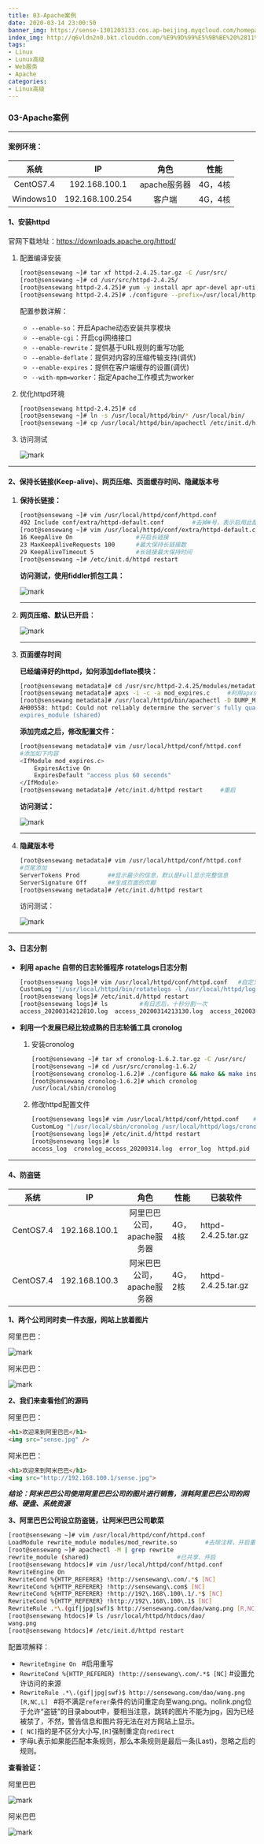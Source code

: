 ```yaml
---
title: 03-Apache案例
date: 2020-03-14 23:00:50
banner_img: https://sense-1301203133.cos.ap-beijing.myqcloud.com/homepahe/Linux%E9%AB%98%E7%BA%A7-%E8%83%8C%E6%99%AF.jpg
index_img: http://q6vldn2n0.bkt.clouddn.com/%E9%9D%99%E5%9B%BE%20%2811%29.jpg
tags:
- Linux
- Lunux高级
- Web服务
- Apache
categories:
- Linux高级
---
```


### 03-Apache案例

-----



#### 案例环境：

|   系统    |       IP        |     角色     | 性能    |
| :-------: | :-------------: | :----------: | ------- |
| CentOS7.4 |  192.168.100.1  | apache服务器 | 4G，4核 |
| Windows10 | 192.168.100.254 |    客户端    | 4G，4核 |



#### 1、安装httpd

官网下载地址：https://downloads.apache.org/httpd/

1. 配置编译安装

   ```bash
   [root@sensewang ~]# tar xf httpd-2.4.25.tar.gz -C /usr/src/
   [root@sensewang ~]# cd /usr/src/httpd-2.4.25/
   [root@sensewang httpd-2.4.25]# yum -y install apr apr-devel apr-util apr-util-devel pcre-devel zlib-devel
   [root@sensewang httpd-2.4.25]# ./configure --prefix=/usr/local/httpd --enable-cgi --enable-rewrite --enable-so  --enable-deflate --enable-expires && make && make install
   ```

   配置参数详解：

   * `--enable-so`：开启Apache动态安装共享模块
   * `--enable-cgi`：开启cgi网络接口
   * `--enable-rewrite`：提供基于URL规则的重写功能
   * `--enable-deflate`：提供对内容的压缩传输支持(调优)
   * `--enable-expires`：提供在客户端缓存的设置(调优)
   * `--with-mpm=worker`：指定Apache工作模式为worker

2. 优化httpd环境

   ```bash
   [root@sensewang httpd-2.4.25]# cd
   [root@sensewang ~]# ln -s /usr/local/httpd/bin/* /usr/local/bin/ 
   [root@sensewang ~]# cp /usr/local/httpd/bin/apachectl /etc/init.d/httpd
   ```

3. 访问测试

   ![mark](http://q6wn0ji8x.bkt.clouddn.com/Linux高级/20200314/m7ItwDAnvc3T.png?imageslim)

-----



#### 2、保持长链接(Keep-alive)、网页压缩、页面缓存时间、隐藏版本号

1. **保持长链接：**

   ```bash
   [root@sensewang ~]# vim /usr/local/httpd/conf/httpd.conf 
   492 Include conf/extra/httpd-default.conf		#去掉#号，表示启用此配置文件
   [root@sensewang ~]# vim /usr/local/httpd/conf/extra/httpd-default.conf 		#修改如下
   16 KeepAlive On					#开启长链接
   23 MaxKeepAliveRequests 100		#最大保持长链接数
   29 KeepAliveTimeout 5			#长链接最大保持时间
   [root@sensewang ~]# /etc/init.d/httpd restart
   ```

   **访问测试，使用fiddler抓包工具：**

   ![mark](http://q6wn0ji8x.bkt.clouddn.com/Linux高级/20200314/gNxgLSg7WoqH.png?imageslim)

   -----

   

2. **网页压缩、默认已开启：**

   ![mark](http://q6wn0ji8x.bkt.clouddn.com/Linux高级/20200314/gLNaqYK95W6x.png?imageslim)

   -----

   

3. **页面缓存时间**

   **已经编译好的httpd，如何添加deflate模块：**

   ```bash
   [root@sensewang metadata]# cd /usr/src/httpd-2.4.25/modules/metadata/	#先进入mod_deflate.c文件所在目录
   [root@sensewang metadata]# apxs -i -c -a mod_expires.c     #利用apxs文件编译目标模块
   [root@sensewang metadata]# /usr/local/httpd/bin/apachectl -D DUMP_MODULES |grep expires					#重启httpd并验证模块是否添加
   AH00558: httpd: Could not reliably determine the server's fully qualified domain name, using sensewang.com. Set the 'ServerName' directive globally to suppress this message
   expires_module (shared)
   ```

   **添加完成之后，修改配置文件：**

   ```bash
   [root@sensewang metadata]# vim /usr/local/httpd/conf/httpd.conf
   #添加如下内容
   <IfModule mod_expires.c>
       ExpiresActive On
       ExpiresDefault "access plus 60 seconds"
   </IfModule>
   [root@sensewang metadata]# /etc/init.d/httpd restart		#重启
   ```

   **访问测试：**

   ![mark](http://q6wn0ji8x.bkt.clouddn.com/Linux高级/20200314/MpWGXUPfE6ly.png?imageslim)

   -----

   

4. **隐藏版本号**

   ```bash
   [root@sensewang metadata]# vim /usr/local/httpd/conf/httpd.conf
   #页尾添加
   ServerTokens Prod		##显示最少的信息，默认是Full显示完整信息
   ServerSignature Off		##生成页面的页脚
   [root@sensewang metadata]# /etc/init.d/httpd restart
   ```

   访问测试：

   ![mark](http://q6wn0ji8x.bkt.clouddn.com/Linux高级/20200314/6X0VW7PoUt2H.png?imageslim)

-----



#### 3、日志分割

* **利用 apache 自带的日志轮循程序 rotatelogs日志分割**

  ```bash
  [root@sensewang logs]# vim /usr/local/httpd/conf/httpd.conf 	#自定义log
  CustomLog "|/usr/local/httpd/bin/rotatelogs -l /usr/local/httpd/logs/access_%Y%m%d%H%M%S.log  10" combined			##10秒切割一次日志文件    -l选项是小写的L表示local time（本地时间）
  [root@sensewang logs]# /etc/init.d/httpd restart
  [root@sensewang logs]# ls			#有日志后，十秒分割一次
  access_20200314212810.log  access_20200314213130.log  access_20200314213240.log  access_log  error_log  httpd.pid
  ```

* **利用一个发展已经比较成熟的日志轮循工具 cronolog**

  1. 安装cronolog

     ```bash
     [root@sensewang ~]# tar xf cronolog-1.6.2.tar.gz -C /usr/src/
     [root@sensewang ~]# cd /usr/src/cronolog-1.6.2/
     [root@sensewang cronolog-1.6.2]# ./configure && make && make install
     [root@sensewang cronolog-1.6.2]# which cronolog
     /usr/local/sbin/cronolog
     ```

  2. 修改httpd配置文件

     ```bash
     [root@sensewang logs]# vim /usr/local/httpd/conf/httpd.conf 	#自定义log
     CustomLog "|/usr/local/sbin/cronolog /usr/local/httpd/logs/cronolog_access_%Y%m%d.log"         combined
     [root@sensewang logs]# /etc/init.d/httpd restart
     [root@sensewang logs]# ls
     access_log  cronolog_access_20200314.log  error_log  httpd.pid
     ```

------



#### 4、防盗链

|   系统    |      IP       |            角色            | 性能    | 已装软件            |
| :-------: | :-----------: | :------------------------: | ------- | ------------------- |
| CentOS7.4 | 192.168.100.1 | 阿里巴巴公司，apache服务器 | 4G，4核 | httpd-2.4.25.tar.gz |
| CentOS7.4 | 192.168.100.3 | 阿米巴巴公司，apache服务器 | 4G，2核 | httpd-2.4.25.tar.gz |

**1、两个公司同时卖一件衣服，网站上放着图片**

阿里巴巴：

![mark](http://q6wn0ji8x.bkt.clouddn.com/Linux高级/20200314/OHCebpeKT3e3.png?imageslim)

阿米巴巴：

![mark](http://q6wn0ji8x.bkt.clouddn.com/Linux高级/20200314/pPpYzNbVkRbn.png?imageslim)

**2、我们来查看他们的源码**

阿里巴巴：

```html
<h1>欢迎来到阿里巴巴</h1>
<img src="sense.jpg" />
```

阿米巴巴：

```html
<h1>欢迎来到阿米巴巴</h1>
<img src="http://192.168.100.1/sense.jpg">
```

***结论：阿米巴巴公司使用阿里巴巴公司的图片进行销售，消耗阿里巴巴公司的网络、硬盘、系统资源***

**3、阿里巴巴公司设立防盗链，让阿米巴巴公司歇菜**

```bash
[root@sensewang ~]# vim /usr/local/httpd/conf/httpd.conf
LoadModule rewrite_module modules/mod_rewrite.so		#去除注释，开启重写功能
[root@sensewang ~]# apachectl -M | grep rewrite
rewrite_module (shared)							#已共享、开启
[root@sensewang htdocs]# vim /usr/local/httpd/conf/httpd.conf
RewriteEngine On
RewriteCond %{HTTP_REFERER} !http://sensewang\.com/.*$ [NC]
RewriteCond %{HTTP_REFERER} !http://sensewang\.com$ [NC]
RewriteCond %{HTTP_REFERER} !http://192\.168\.100\.1/.*$ [NC]
RewriteCond %{HTTP_REFERER} !http://192\.168\.100\.1$ [NC]
RewriteRule .*\.(gif|jpg|swf)$ http://sensewang.com/dao/wang.png [R,NC,L]
[root@sensewang htdocs]# ls /usr/local/httpd/htdocs/dao/
wang.png
[root@sensewang htdocs]# /etc/init.d/httpd restart
```

配置项解释：

* `RewriteEngine On ` 						      	#启用重写
* `RewriteCond %{HTTP_REFERER} !http://sensewang\.com/.*$ [NC]`           #设置允许访问的来源
* `RewriteRule .*\.(gif|jpg|swf)$ http://sensewang.com/dao/wang.png [R,NC,L] ` 		#将不满足`referer`条件的访问重定向至wang.png。nolink.png位于允许“盗链”的目录about中，要相当注意，跳转的图片不能为jpg，因为已经被禁了，不然，警告信息和图片将无法在对方网站上显示。
* `[ NC]`指的是不区分大小写,`[R]`强制重定向`redirect`
* 字母`L`表示如果能匹配本条规则，那么本条规则是最后一条(Last)，忽略之后的规则。

**查看验证：**

阿里巴巴

![mark](http://q6wn0ji8x.bkt.clouddn.com/Linux高级/20200314/dwtPmXthXil5.png?imageslim)

阿米巴巴

![mark](http://q6wn0ji8x.bkt.clouddn.com/Linux高级/20200314/DHwImPBI0HUN.png?imageslim)
